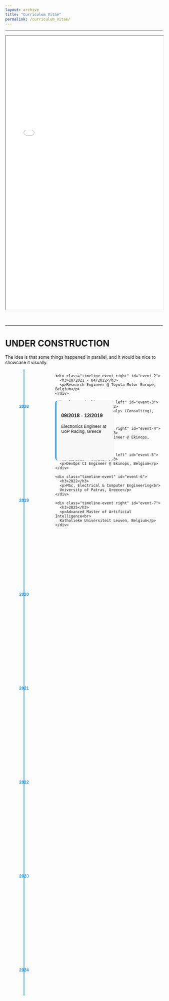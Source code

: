 ```yaml
---
layout: archive
title: "Curriculum Vitae"
permalink: /curriculum_vitae/
---
```


---

<iframe src="/assets/documents/resume_alexandros_anastasiou.pdf" width="100%" height="874px"> </iframe>


<br>
<br>
<br>

---

# UNDER CONSTRUCTION

The idea is that some things happened in parallel, and it would be nice to showcase it visually.

<style>
.timeline-container {
  display: flex;
  max-width: 1200px;
  margin: 0 auto;
  font-family: Arial, sans-serif;
}

.timeline-years {
  flex: 0 0 120px;
  position: relative;
  margin-right: 40px;
}

.timeline-line {
  position: absolute;
  left: 50%;
  top: 0;
  bottom: 0;
  width: 2px;
  background: #2196F3;
  transform: translateX(-50%);
}

.year-marker {
  position: absolute;
  left: 0;
  right: 0;
  text-align: center;
  padding: 10px 0;
  font-weight: bold;
  color: #2196F3;
}

.timeline-events {
  flex: 1;
  position: relative;
  min-height: 2000px; /* Adjust based on total timeline duration */
}

.timeline-event {
  position: absolute;
  width: calc(50% - 20px);
  background: #f9f9f9;
  border-radius: 8px;
  padding: 15px;
  box-shadow: 0 2px 4px rgba(0,0,0,0.1);
  border-left: 4px solid #2196F3;
}

.timeline-event.left {
  left: 0;
}

.timeline-event.right {
  right: 0;
}

/* Vertical spacing calculations - adjust these values based on your actual dates */
#event-1 { top: 5%; height: 8%; }
#event-2 { top: 13%; height: 10%; }
#event-3 { top: 18%; height: 3%; }
#event-4 { top: 22%; height: 6%; }
#event-5 { top: 29%; height: 15%; }
#event-6 { top: 75%; height: 12%; left: 25%; }
#event-7 { top: 45%; height: 8%; }
</style>

<div class="timeline-container">
  <div class="timeline-years">
    <div class="timeline-line"></div>
    <div class="year-marker" style="top: 5%">2018</div>
    <div class="year-marker" style="top: 20%">2019</div>
    <div class="year-marker" style="top: 35%">2020</div>
    <div class="year-marker" style="top: 50%">2021</div>
    <div class="year-marker" style="top: 65%">2022</div>
    <div class="year-marker" style="top: 80%">2023</div>
    <div class="year-marker" style="top: 95%">2024</div>
  </div>

  <div class="timeline-events">
    <div class="timeline-event left" id="event-1">
      <h3>09/2018 - 12/2019</h3>
      <p>Electronics Engineer at UoP Racing, Greece</p>
    </div>

    <div class="timeline-event right" id="event-2">
      <h3>10/2021 - 04/2022</h3>
      <p>Research Engineer @ Toyota Motor Europe, Belgium</p>
    </div>

    <div class="timeline-event left" id="event-3">
      <h3>09/2022 - 11/2022</h3>
      <p>Software Engineer @ Nalys (Consulting), Belgium</p>
    </div>

    <div class="timeline-event right" id="event-4">
      <h3>11/2022 - 10/2023</h3>
      <p>Embedded Software Engineer @ Ekinops, Belgium</p>
    </div>

    <div class="timeline-event left" id="event-5">
      <h3>11/2023 - 07/2024</h3>
      <p>DevOps CI Engineer @ Ekinops, Belgium</p>
    </div>

    <div class="timeline-event" id="event-6">
      <h3>2022</h3>
      <p>MSc, Electrical & Computer Engineering<br>
      University of Patras, Greece</p>
    </div>

    <div class="timeline-event right" id="event-7">
      <h3>2025</h3>
      <p>Advanced Master of Artificial Intelligence<br>
      Katholieke Universiteit Leuven, Belgium</p>
    </div>
  </div>
</div>